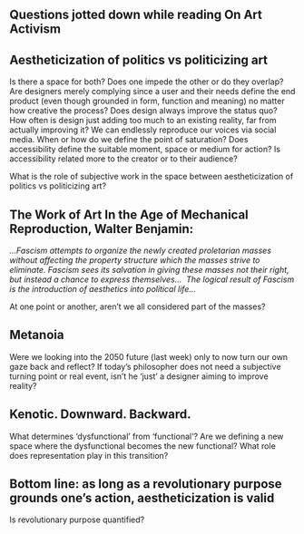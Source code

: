 
## Questions jotted down while reading On Art Activism

## Aestheticization of politics vs politicizing art 
Is there a space for both? Does one impede the other or do they overlap? Are designers merely complying since a user and their needs define the end product (even though grounded in form, function and meaning) no matter how creative the process? Does design always improve the status quo? How often is design just adding too much to an existing reality, far from actually improving it?
We can endlessly reproduce our voices via social media. When or how do we define the point of saturation? Does accessibility define the suitable moment, space or medium for action? Is accessibility related more to the creator or to their audience?

What is the role of subjective work in the space between aestheticization of politics vs politicizing art?

## The Work of Art In the Age of Mechanical Reproduction, Walter Benjamin:
*…Fascism attempts to organize the newly created proletarian masses without affecting the property structure which the masses strive to eliminate. Fascism sees its salvation in giving these masses not their right, but instead a chance to express themselves…  The logical result of Fascism is the introduction of aesthetics into political life…*

At one point or another, aren’t we all considered part of the masses?

## Metanoia
Were we looking into the 2050 future (last week) only to now turn our own gaze back and reflect? If today’s philosopher does not need a subjective turning point or real event, isn’t he ‘just’ a designer aiming to improve reality?

## Kenotic. Downward. Backward.
What determines ‘dysfunctional’ from ‘functional’? Are we defining a new space where the dysfunctional becomes the new functional? What role does representation play in this transition?

## Bottom line: as long as a revolutionary purpose grounds one’s action, aestheticization is valid
Is revolutionary purpose quantified?



